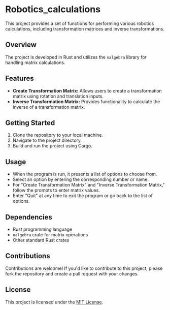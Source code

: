 # Robotics_calculations

This project provides a set of functions for performing various robotics calculations, including transformation matrices and inverse transformations.

## Overview

The project is developed in Rust and utilizes the `nalgebra` library for handling matrix calculations.

## Features

- **Create Transformation Matrix:** Allows users to create a transformation matrix using rotation and translation inputs.
- **Inverse Transformation Matrix:** Provides functionality to calculate the inverse of a transformation matrix.

## Getting Started

1. Clone the repository to your local machine.
2. Navigate to the project directory.
3. Build and run the project using Cargo.

## Usage

- When the program is run, it presents a list of options to choose from.
- Select an option by entering the corresponding number or name.
- For "Create Transformation Matrix" and "Inverse Transformation Matrix," follow the prompts to enter matrix values.
- Enter "Quit" at any time to exit the program or go back to the list of options.

## Dependencies

- Rust programming language
- `nalgebra` crate for matrix operations
- Other standard Rust crates

## Contributions

Contributions are welcome! If you'd like to contribute to this project, please fork the repository and create a pull request with your changes.

## License

This project is licensed under the [MIT License](LICENSE).
